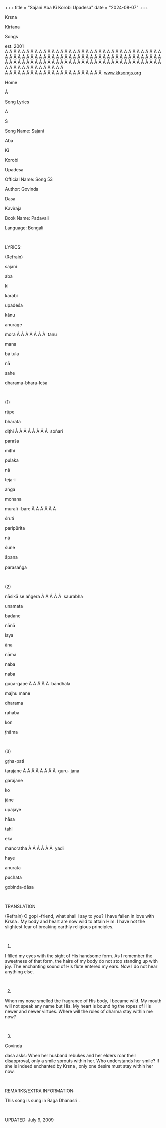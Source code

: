 +++ 
title = "Sajani Aba Ki Korobi Upadesa"
date = "2024-08-07"
+++

Krsna
 
Kirtana
 
Songs

est. 2001
Â Â Â Â Â Â Â Â Â Â Â Â Â Â Â Â Â Â Â Â Â Â Â Â Â Â Â Â Â Â Â Â Â Â Â Â Â Â Â Â Â Â Â Â Â Â Â Â Â Â Â Â Â Â Â Â Â Â Â Â Â Â Â Â Â Â Â Â Â Â Â Â Â Â Â Â Â Â Â Â Â Â Â Â Â Â Â Â Â Â Â Â Â Â Â Â Â Â Â Â Â Â Â Â Â Â Â Â Â Â Â Â Â Â Â Â Â Â Â Â Â Â Â Â Â  
Â Â Â Â Â Â Â Â Â Â Â Â Â Â Â Â Â Â Â Â Â Â Â  
www.kksongs.org








Home


Ã 
 
Song Lyrics
 
Ã 
 
S


Song Name: 
Sajani
 
Aba
 
Ki
 
Korobi


Upadesa


Official Name: Song 53


Author: 
Govinda
 
Dasa
 
Kaviraja


Book Name: 
Padavali


Language: 
Bengali


 


LYRICS:


(Refrain)


sajani


aba
 
ki
 
karabi


upadeśa


kānu
 
anurāge
 
mora
Â Â Â Â Â Â Â  
tanu
 
mana
 
bā
tula


nā


sahe
 
dharama-bhara-leśa




 


(1)


rūpe
 
bharata
 
diṭhi
Â Â Â Â Â Â Â Â  
sońari
 
paraśa
 
miṭhi


pulaka


nā
 
teja-i
 
ańga


mohana


muralī
-bare
Â Â Â Â Â Â 

śruti
 
paripūrita


nā


śune
 
āpana
 
parasańga


 


(2)


nāsikā
 se 
ańgera
Â Â Â Â Â  
saurabha
 
unamata


badane


nānā
 
laya
 
āna
 
nāma


naba
 
naba
 
guṇa-gaṇe
Â Â Â Â Â  
bāndhala
 
majhu
 mane


dharama


rahaba
 
kon
 
ṭhāma


 


(3)


gṛha-pati
 
tarajane
Â Â Â Â Â Â Â Â  
guru-
jana
 
garajane


ko
 
jāne
 
upajaye
 
hāsa


tahi
 
eka
 
manoratha
Â Â Â Â Â Â  
yadi
 
haye
 
anurata


puchata


gobinda-dāsa


 


TRANSLATION


(Refrain)
O 
gopi
-friend, what shall I say to you? I have fallen
in love with 
Krsna
. My body and heart are now wild to
attain Him. I have not the slightest fear of breaking earthly religious
principles.


 


1)
I filled my eyes with the sight of His handsome form. As I remember the
sweetness of that form, the hairs of my body do not stop standing up with joy.
The enchanting sound of His flute entered my ears. Now I do not hear anything
else.


 


2)
When my nose smelled the fragrance of His body, I became wild. My mouth will
not speak any name but His. My heart is bound hg the ropes of His newer and
newer virtues. Where will the rules of dharma stay within me now?


 


3)

Govinda
 
dasa
 asks: When her
husband rebukes and her elders roar their disapproval, only a smile sprouts
within her. Who understands her smile? If she is indeed enchanted by 
Krsna
, only one desire must stay within her now.


 


REMARKS/EXTRA INFORMATION:


This
song is sung in Raga 
Dhanasri
.


 


UPDATED:
 July 9, 2009